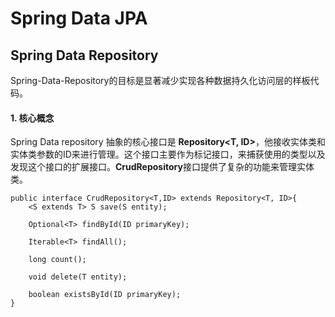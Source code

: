 # Spring Data JPA

## Spring Data Repository
Spring-Data-Repository的目标是显著减少实现各种数据持久化访问层的样板代码。

#### 1. 核心概念

Spring Data repository 抽象的核心接口是 **Repository\<T, ID>**，他接收实体类和实体类参数的ID来进行管理。这个接口主要作为标记接口，来捕获使用的类型以及发现这个接口的扩展接口。**CrudRepository**接口提供了复杂的功能来管理实体类。
```
public interface CrudRepository<T,ID> extends Repository<T, ID>{
    <S extends T> S save(S entity);
    
    Optional<T> findById(ID primaryKey);
    
    Iterable<T> findAll();
    
    long count();
    
    void delete(T entity);
    
    boolean existsById(ID primaryKey);
}
```
